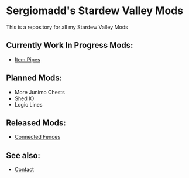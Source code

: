 # Sergiomadd's Stardew Valley Mods
This is a repository for all my Stardew Valley Mods

## Currently Work In Progress Mods:
- [Item Pipes](https://github.com/sergiomadd/StardewValleyMods/edit/main/ItemPipes)


## Planned Mods:
- More Junimo Chests
- Shed IO
- Logic Lines

## Released Mods:
- [Connected Fences](https://github.com/sergiomadd/StardewValleyMods/edit/main/ConnectedFences)

## See also:
- [Contact](https://twitter.com/sergio_madd)
